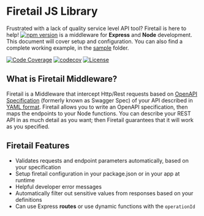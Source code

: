 # Firetail JS Library

Frustrated with a lack of quality service level API tool? Firetail is here to help! [![npm version](https://badge.fury.io/js/@public.firetail.io%2Ffiretail-api.svg)](https://www.npmjs.com/package/@public.firetail.io/firetail-api) is a middleware for **Express** and **Node** development. This document will cover setup and configuration. You can also find a complete working example, in the [sample](./sample) folder.

[![Code Coverage](https://github.com/FireTail-io/firetail-js-lib/actions/workflows/codecov.yml/badge.svg)](https://github.com/FireTail-io/firetail-js-lib/actions/workflows/codecov.yml)
[![codecov](https://codecov.io/gh/FireTail-io/firetail-js-lib/branch/main/graph/badge.svg?token=BN44NPKV8H)](https://codecov.io/gh/FireTail-io/firetail-js-lib)
[![License](https://img.shields.io/pypi/l/firetail.svg)](https://github.com/FireTail-io/firetail-js-lib/blob/main/LICENSE.txt)

## What is Firetail Middleware?

Firetail is a Middleware that intercept Http/Rest requests based on [OpenAPI Specification](https://www.openapis.org/) (formerly known as Swagger Spec) of your API described in [YAML format](https://github.com/OAI/OpenAPI-Specification/blob/master/versions/2.0.md#format). Firetail allows you to write an OpenAPI specification, then maps the endpoints to your Node functions. You can describe your REST API in as much detail as you want; then Firetail guarantees that it will work as you specified.

## Firetail Features

-   Validates requests and endpoint parameters automatically, based on your specification
-   Setup firetail configuration in your package.json or in your app at runtime
-   Helpful developer error messages
-   Automatically filter out sensitive values from responses based on your definitions
-   Can use Express **routes** or use dynamic functions with the `operationId`
